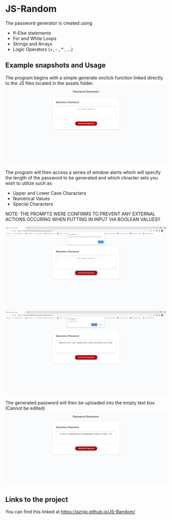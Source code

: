 # JS-Random

The password generator is created using 

* If-Else statements
* For and While Loops 
* Strings and Arrays
* Logic Operators (+, - , * , ...)

## Example snapshots and Usage

The program begins with a simple generate onclick function linked directly to the JS files located in the assets folder.
<img src = "assets/images/Screenshot-1.png">

The program will then access a series of window alerts which will specify the length of the password to be generated
and which chracter sets you wish to utilize such as 

* Upper and Lower Case Characters
* Numerical Values
* Special Characters

NOTE: THE PROMPTS WERE CONFIRMS TO PREVENT ANY EXTERNAL ACTIONS OCCURING WHEN PUTTING IN INPUT VIA BOOLEAN VALUES!!

<img src = "assets/images/Screenshot-2.JPG">
<img src = "assets/images/Screenshot-3.JPG">

The generated password will then be uploaded into the empty text box (Cannot be edited)
<img src = "assets/images/Screenshot-4.png">

## Links to the project
You can find this linked at https://aznjp.github.io/JS-Random/